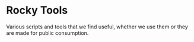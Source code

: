 Rocky Tools
===========

Various scripts and tools that we find useful, whether we use them or they are made for public consumption.
